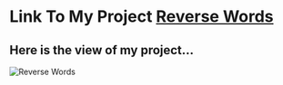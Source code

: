 # Link To My Project [Reverse Words](https://nurkocar.github.io/Reverse-Words/)

## Here is the view of my project...

![Reverse Words](./images/ReverseWords.gif)
